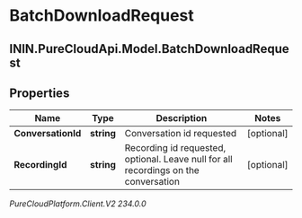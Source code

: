 # BatchDownloadRequest

## ININ.PureCloudApi.Model.BatchDownloadRequest

## Properties

|Name | Type | Description | Notes|
|------------ | ------------- | ------------- | -------------|
| **ConversationId** | **string** | Conversation id requested | [optional] |
| **RecordingId** | **string** | Recording id requested, optional.  Leave null for all recordings on the conversation | [optional] |



_PureCloudPlatform.Client.V2 234.0.0_
